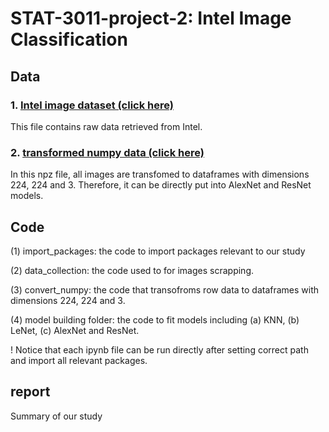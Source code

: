 # STAT-3011-project-2: Intel Image Classification


## Data
### 1. [Intel image dataset (click here)](https://drive.google.com/drive/folders/1d2qrliP_gJa1TB0ReBa58_roT1rHxbI3?usp=sharing) 
This file contains raw data retrieved from Intel.
### 2. [transformed numpy data (click here)](https://drive.google.com/file/d/1P6G9zwQvKL7lEmDiiSZD8Z6SaxjivjAX/view?usp=sharing)
In this npz file, all images are transfomed to dataframes with dimensions 224, 224 and 3. Therefore, it can be directly put into AlexNet and ResNet models.

## Code
(1) import_packages: the code to import packages relevant to our study

(2) data_collection: the code used to for images scrapping.

(3) convert_numpy: the code that transofroms row data to dataframes with dimensions 224, 224 and 3.

(4) model building folder: the code to fit models including (a) KNN, (b) LeNet, (c) AlexNet and ResNet.

! Notice that each ipynb file can be run directly after setting correct path and import all relevant packages.

## report
Summary of our study
